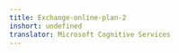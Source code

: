 ```yaml
---
title: Exchange-online-plan-2
inshort: undefined
translator: Microsoft Cognitive Services
---
```




